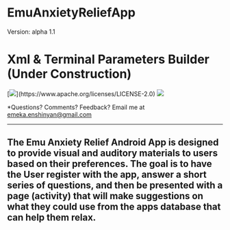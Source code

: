# EmuAnxietyReliefApp
Version: alpha 1.1


# Xml & Terminal Parameters Builder (Under Construction)

[![](https://img.shields.io/badge/4.1-Android-blue.svg?)](https://www.apache.org/licenses/LICENSE-2.0) 
![](https://img.shields.io/badge/Build-inprogress-yellow.svg?)

*Questions?  Comments?  Feedback? Email me at emeka.enshinyan@gmail.com 

---
The Emu Anxiety Relief Android App is designed to provide visual and auditory materials to users based on their preferences. The goal is to have the User register with the app, answer a short series of questions, and then be presented with a page (activity) that will make suggestions on what they could use from the apps database that can help them relax.
---
